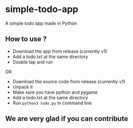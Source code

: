 # simple-todo-app

A simple todo app made in Python

## How to use ?

- Download the app from release (currently v1)
- Add a todo.txt at the same directory
- Double tap and run

OR

- Download the source code from release (currently v1)
- Unpack it
- Make sure you have python and pygame
- Add a todo.txt at the same directory
- Run `python3 todo.py` in command line

## We are very glad if you can contribute
